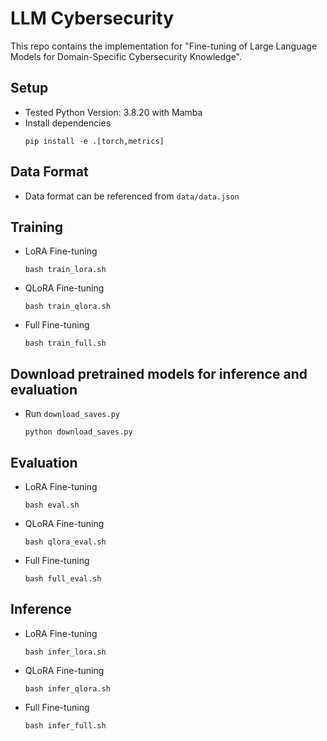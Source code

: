 # LLM Cybersecurity

This repo contains the implementation for "Fine-tuning of Large Language Models for Domain-Specific Cybersecurity Knowledge".

## Setup
- Tested Python Version: 3.8.20 with Mamba
- Install dependencies
    ```
    pip install -e .[torch,metrics]
    ```


## Data Format
- Data format can be referenced from `data/data.json`

## Training
- LoRA Fine-tuning
  ```
  bash train_lora.sh
  ```
- QLoRA Fine-tuning
  ```
  bash train_qlora.sh
  ```
- Full Fine-tuning
  ```
  bash train_full.sh
  ```

## Download pretrained models for inference and evaluation
- Run `download_saves.py`
  ```
  python download_saves.py 
  ```

## Evaluation
- LoRA Fine-tuning
  ```
  bash eval.sh
  ```
- QLoRA Fine-tuning
  ```
  bash qlora_eval.sh
  ```
- Full Fine-tuning
  ```
  bash full_eval.sh
  ```
  
## Inference
- LoRA Fine-tuning
  ```
  bash infer_lora.sh 
  ```
- QLoRA Fine-tuning
  ```
  bash infer_qlora.sh 
  ```
- Full Fine-tuning
  ```
  bash infer_full.sh 
  ```

